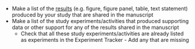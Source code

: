 <!-- Results support early standard -->

* Make a list of the [results](../../terms/index.md#results) (e.g. figure, figure panel, table, text statement) produced by your study that are shared in the manuscript
* Make a list of the study experiments/activities that produced supporting data or other support for any of the results shared in the manuscript 
  * Check that all these study experiments/activities are already listed as experiments in the Experiment Tracker - Add any that are missing




